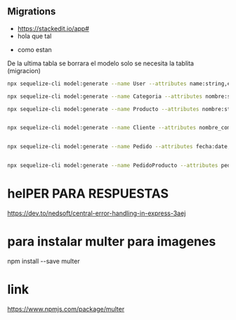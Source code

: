 ## Migrations
* https://stackedit.io/app#
* hola que tal
- como estan

De la ultima tabla se borrara el modelo solo se necesita la tablita (migracion)



```bash
npx sequelize-cli model:generate --name User --attributes name:string,email:string,password:string,status:boolean

npx sequelize-cli model:generate --name Categoria --attributes nombre:string,detalle:text,estado:integer

npx sequelize-cli model:generate --name Producto --attributes nombre:string,precio:decimal,stock:integer,imagen:string,descripcion:text,estado:integer,categoriaId:integer


npx sequelize-cli model:generate --name Cliente --attributes nombre_completo:string,ci_nit:string,correo:string,telefono:string,direccion:string,estado:integer


npx sequelize-cli model:generate --name Pedido --attributes fecha:date,cod_ped:string,estado_pedido:integer,clienteId:integer,observacion:text


npx sequelize-cli model:generate --name PedidoProducto --attributes pedidoId:integer,productoId:integer,cantidad:integer

```





# helPER PARA RESPUESTAS
https://dev.to/nedsoft/central-error-handling-in-express-3aej


# para  instalar multer para imagenes

npm install --save multer

# link 
https://www.npmjs.com/package/multer